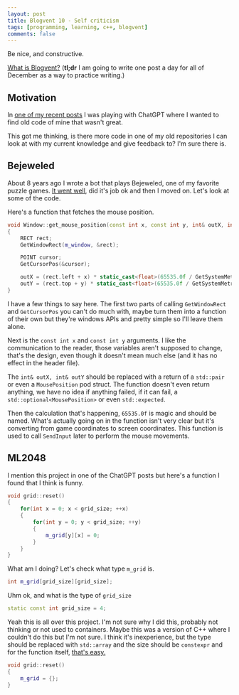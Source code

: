 ```yaml
---
layout: post
title: Blogvent 10 - Self criticism
tags: [programming, learning, c++, blogvent]
comments: false
---
```


Be nice, and constructive.

[What is Blogvent?](/2022-11-27-blogvent-calendar/) (**tl;dr** I am going to write one post a day for all of December as a way to practice writing.)

## Motivation

In [one of my recent posts](/2022-12-06-chatgpt-code-reviews/) I was playing with ChatGPT where I wanted to find old code of mine that wasn't great.

This got me thinking, is there more code in one of my old repositories I can look at with my current knowledge and give feedback to? I'm sure there is.

## Bejeweled

About 8 years ago I wrote a bot that plays Bejeweled, one of my favorite puzzle games. [It went well](https://www.youtube.com/watch?v=50n7qrRkAiQ), did it's job ok and then I moved on. Let's look at some of the code.

Here's a function that fetches the mouse position.

```cpp
void Window::get_mouse_position(const int x, const int y, int& outX, int& outY)
{
    RECT rect;
    GetWindowRect(m_window, &rect);

    POINT cursor;
    GetCursorPos(&cursor);

    outX = (rect.left + x) * static_cast<float>(65535.0f / GetSystemMetrics(SM_CXSCREEN));
    outY = (rect.top + y) * static_cast<float>(65535.0f / GetSystemMetrics(SM_CYSCREEN));
}
```

I have a few things to say here. The first two parts of calling `GetWindowRect` and `GetCursorPos` you can't do much with, maybe turn them into a function of their own but they're windows APIs and pretty simple so I'll leave them alone.

Next is the `const int x` and `const int y` arguments. I like the communication to the reader, those variables aren't supposed to change, that's the design, even though it doesn't mean much else (and it has no effect in the header file).

The `int& outX, int& outY` should be replaced with a return of a `std::pair` or even a `MousePosition` pod struct. The function doesn't even return anything, we have no idea if anything failed, if it can fail, a `std::optional<MousePosition>` or even `std::expected`.

Then the calculation that's happening, `65535.0f` is magic and should be named. What's actually going on in the function isn't very clear but it's converting from game coordinates to screen coordinates. This function is used to call `SendInput` later to perform the mouse movements.

## ML2048

I mention this project in one of the ChatGPT posts but here's a function I found that I think is funny.

```cpp
void grid::reset()
{
    for(int x = 0; x < grid_size; ++x)
    {
        for(int y = 0; y < grid_size; ++y)
        {
            m_grid[y][x] = 0;
        }
    }
}
```

What am I doing? Let's check what type `m_grid` is. 

```cpp
int m_grid[grid_size][grid_size];
```

Uhm ok, and what is the type of `grid_size`

```cpp
static const int grid_size = 4;
```

Yeah this is all over this project. I'm not sure why I did this, probably not thinking or not used to containers. Maybe this was a version of C++ where I couldn't do this but I'm not sure. I think it's inexperience, but the type should be replaced with `std::array` and the size should be `constexpr` and for the function itself, [that's easy.](https://godbolt.org/z/eqqG398Md)

```cpp
void grid::reset()
{
    m_grid = {};
}
```